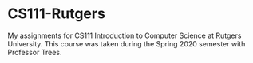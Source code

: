 # CS111-Rutgers

My assignments for CS111 Introduction to Computer Science at Rutgers University. This course was taken during the Spring 2020 semester with Professor Trees.
